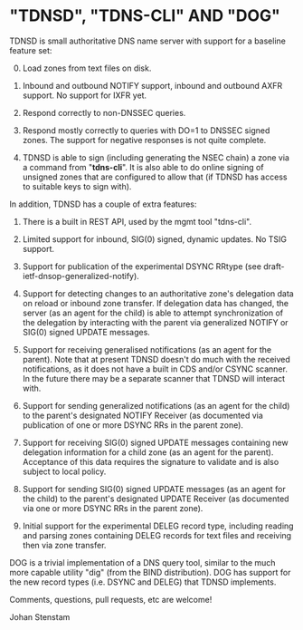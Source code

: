 # "TDNSD", "TDNS-CLI" AND "DOG"

TDNSD is small authoritative DNS name server with support for a baseline
feature set:

0. Load zones from text files on disk.

1. Inbound and outbound NOTIFY support, inbound and outbound
   AXFR support. No support for IXFR yet.

2. Respond correctly to non-DNSSEC queries.

3. Respond mostly correctly to queries with DO=1 to DNSSEC signed
   zones. The support for negative responses is not quite complete.

4. TDNSD is able to sign (including generating the NSEC chain) a zone 
   via a command from "**tdns-cli**". It is also able to do online signing
   of unsigned zones that are configured to allow that (if TDNSD has
   access to suitable keys to sign with).

In addition, TDNSD has a couple of extra features:

1. There is a built in REST API, used by the mgmt tool "tdns-cli".

2. Limited support for inbound, SIG(0) signed, dynamic updates.
   No TSIG support.

3. Support for publication of the experimental DSYNC RRtype
   (see draft-ietf-dnsop-generalized-notify).

4. Support for detecting changes to an authoritative zone's delegation
   data on reload or inbound zone transfer. If delegation data has
   changed, the server (as an agent for the child) is able to attempt
   synchronization of the delegation by interacting with the parent via
   generalized NOTIFY or SIG(0) signed UPDATE messages.

5. Support for receiving generalised notifications (as an agent
   for the parent). Note that at present TDNSD doesn't do much with
   the received notifications, as it does not have a built in CDS
   and/or CSYNC scanner. In the future there may be a separate
   scanner that TDNSD will interact with.

6. Support for sending generalized notifications (as an agent
   for the child) to the parent's designated NOTIFY Receiver (as 
   documented via publication of one or more DSYNC RRs in the
   parent zone).

7. Support for receiving SIG(0) signed UPDATE messages containing 
   new delegation information for a child zone (as an agent for
   the parent). Acceptance of this data requires the signature to
   validate and is also subject to local policy.

8. Support for sending SIG(0) signed UPDATE messages (as an agent
   for the child) to the parent's designated UPDATE Receiver (as 
   documented via one or more DSYNC RRs in the parent zone).

9. Initial support for the experimental DELEG record type, including
   reading and parsing zones containing DELEG records for text files
   and receiving then via zone transfer.

DOG is a trivial implementation of a DNS query tool, similar to the
much more capable utility "dig" (from the BIND distribution). DOG has
support for the new record types (i.e. DSYNC and DELEG) that TDNSD
implements.

Comments, questions, pull requests, etc are welcome!

Johan Stenstam
